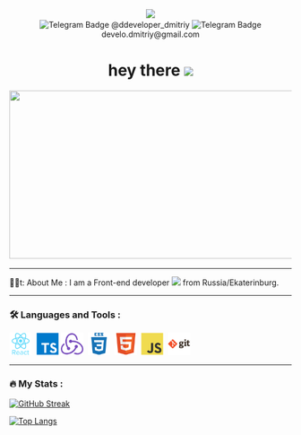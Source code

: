 <div id="header" align="center">
  <img src="https://media.giphy.com/media/M9gbBd9nbDrOTu1Mqx/giphy.gif" width="100"/>
  <div id="badges">
  <img width="30px" src="https://cdn-icons-png.flaticon.com/512/87/87413.png?w=740&t=st=1658993294~exp=1658993894~hmac=0d3bdb667bf5bc6e78b000cd2b63c7ab06befb6e74dc857ee6fb27f31c4d5af4" alt="Telegram Badge"/> @ddeveloper_dmitriy
    <img width="30px" src="https://cdn-icons-png.flaticon.com/512/3690/3690706.png" alt="Telegram Badge"/> develo.dmitriy@gmail.com
  </div>
  <h1>
  hey there
  <img src="https://media.giphy.com/media/hvRJCLFzcasrR4ia7z/giphy.gif" width="30px"/>
</h1>
</div>

<div align="center">
  <img src="https://media.giphy.com/media/qgQUggAC3Pfv687qPC/giphy.gif" width="600" height="300"/>
</div>

---

 :man_technologist:t: About Me :
I am a Front-end developer <img src="https://media.giphy.com/media/WUlplcMpOCEmTGBtBW/giphy.gif" width="30"> from Russia/Ekaterinburg.

---

### :hammer_and_wrench: Languages and Tools :
<div>
  <img src="https://github.com/devicons/devicon/blob/master/icons/react/react-original-wordmark.svg" title="React" alt="React" width="40" height="40"/>&nbsp;
  <img src="https://github.com/devicons/devicon/blob/master/icons/typescript/typescript-plain.svg" title="Git" **alt="Git" width="40" height="40"/>
  <img src="https://github.com/devicons/devicon/blob/master/icons/redux/redux-original.svg" title="Redux" alt="Redux " width="40" height="40"/>&nbsp;
  <img src="https://github.com/devicons/devicon/blob/master/icons/css3/css3-plain-wordmark.svg"  title="CSS3" alt="CSS" width="40" height="40"/>&nbsp;
  <img src="https://github.com/devicons/devicon/blob/master/icons/html5/html5-original.svg" title="HTML5" alt="HTML" width="40" height="40"/>&nbsp;
  <img src="https://github.com/devicons/devicon/blob/master/icons/javascript/javascript-original.svg" title="JavaScript" alt="JavaScript" width="40" height="40"/>&nbsp;
  <img src="https://github.com/devicons/devicon/blob/master/icons/git/git-original-wordmark.svg" title="Git" **alt="Git" width="40" height="40"/>

</div>

---

### :fire: My Stats :

[![GitHub Streak](http://github-readme-streak-stats.herokuapp.com?user=DmitriyAfa&theme=dark)](https://git.io/streak-stats)

[![Top Langs](https://github-readme-stats.vercel.app/api/top-langs/?username=DmitriyAfa&layout=compact&theme=vision-friendly-dark)](https://github.com/anuraghazra/github-readme-stats)
